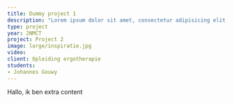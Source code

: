 ```yaml
---
title: Dummy project 1
description: "Lorem ipsum dolor sit amet, consectetur adipisicing elit, sed do eiusmod tempor incididunt ut labore et dolore magna aliqua. Ut enim ad minim veniam, quis nostrud exercitation ullamco laboris nisi ut aliquip ex ea commodo consequat."
type: project
year: 2NMCT
project: Project 2
image: large/inspiratie.jpg
video:
client: Opleiding ergotherapie
students:
- Johannes Gouwy
---
```


Hallo, ik ben extra content
